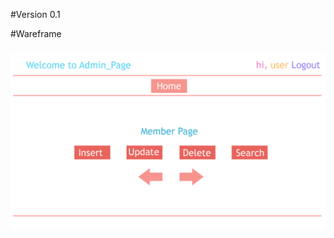 #Version 0.1

#Wareframe
<h3 align="center"> 
  <img src="/rifat/php v0.1/Web Mock f.png" />
</h3>

  
